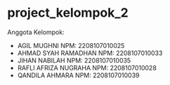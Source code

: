 # project_kelompok_2

Anggota Kelompok:
- AGIL MUGHNI
  NPM: 2208107010025
- AHMAD SYAH RAMADHAN
  NPM: 2208107010033
- JIHAN NABILAH
  NPM: 2208107010035
- RAFLI AFRIZA NUGRAHA
  NPM: 2208107010028
- QANDILA AHMARA
  NPM: 2208107010039
